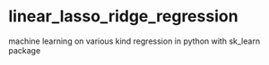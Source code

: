 # linear_lasso_ridge_regression
machine learning on various kind regression in python with sk_learn package 
